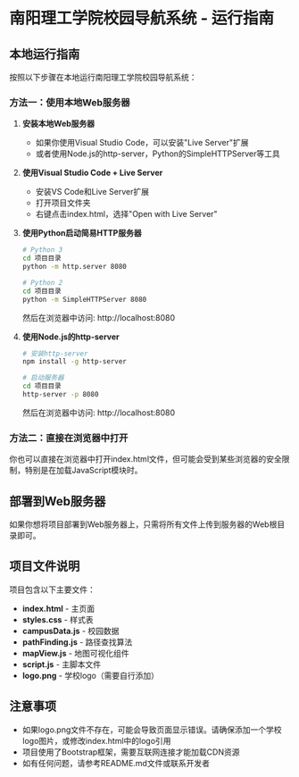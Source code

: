 # 南阳理工学院校园导航系统 - 运行指南

## 本地运行指南

按照以下步骤在本地运行南阳理工学院校园导航系统：

### 方法一：使用本地Web服务器

1. **安装本地Web服务器**
   - 如果你使用Visual Studio Code，可以安装"Live Server"扩展
   - 或者使用Node.js的http-server，Python的SimpleHTTPServer等工具

2. **使用Visual Studio Code + Live Server**
   - 安装VS Code和Live Server扩展
   - 打开项目文件夹
   - 右键点击index.html，选择"Open with Live Server"

3. **使用Python启动简易HTTP服务器**
   ```bash
   # Python 3
   cd 项目目录
   python -m http.server 8080

   # Python 2
   cd 项目目录
   python -m SimpleHTTPServer 8080
   ```
   然后在浏览器中访问: http://localhost:8080

4. **使用Node.js的http-server**
   ```bash
   # 安装http-server
   npm install -g http-server

   # 启动服务器
   cd 项目目录
   http-server -p 8080
   ```
   然后在浏览器中访问: http://localhost:8080

### 方法二：直接在浏览器中打开

你也可以直接在浏览器中打开index.html文件，但可能会受到某些浏览器的安全限制，特别是在加载JavaScript模块时。

## 部署到Web服务器

如果你想将项目部署到Web服务器上，只需将所有文件上传到服务器的Web根目录即可。

## 项目文件说明

项目包含以下主要文件：

- **index.html** - 主页面
- **styles.css** - 样式表
- **campusData.js** - 校园数据
- **pathFinding.js** - 路径查找算法
- **mapView.js** - 地图可视化组件
- **script.js** - 主脚本文件
- **logo.png** - 学校logo（需要自行添加）

## 注意事项

- 如果logo.png文件不存在，可能会导致页面显示错误。请确保添加一个学校logo图片，或修改index.html中的logo引用
- 项目使用了Bootstrap框架，需要互联网连接才能加载CDN资源
- 如有任何问题，请参考README.md文件或联系开发者 